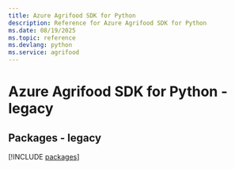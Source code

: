 ```yaml
---
title: Azure Agrifood SDK for Python
description: Reference for Azure Agrifood SDK for Python
ms.date: 08/19/2025
ms.topic: reference
ms.devlang: python
ms.service: agrifood
---
```

# Azure Agrifood SDK for Python - legacy
## Packages - legacy
[!INCLUDE [packages](agrifood-index.md)]